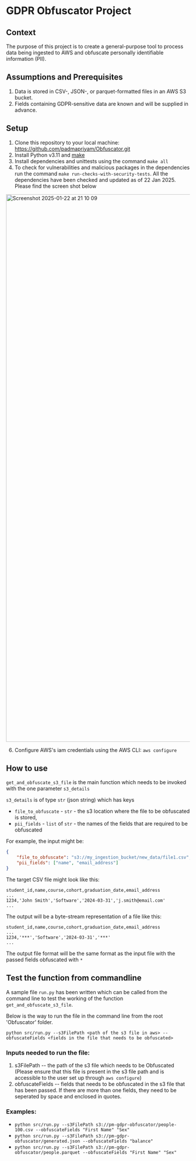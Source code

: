 # GDPR Obfuscator Project


## Context
The purpose of this project is to create a general-purpose tool to process data being ingested to AWS and
obfuscate personally identifiable information (PII). 

## Assumptions and Prerequisites
1. Data is stored in CSV-, JSON-, or parquet-formatted files in an AWS S3 bucket.
2. Fields containing GDPR-sensitive data are known and will be supplied in advance.

## Setup

1. Clone this repository to your local machine:
   https://github.com/padmapriyam/Obfuscator.git
2. Install Python v3.11 and [make](https://www.gnu.org/software/make/)
3. Install dependencies and unittests using the command `make all`
4. To check for vulnerabilities and malicious packages in the dependencies run the command `make run-checks-with-security-tests`. All the dependencies have been checked and updated as of 22 Jan 2025. Please find the screen shot below

<img width="1497" alt="Screenshot 2025-01-22 at 21 10 09" src="https://github.com/user-attachments/assets/a319b180-e4ba-46af-ad35-855fec033e7c" />

6. Configure AWS's iam credentials using the AWS CLI: `aws configure`

## How to use
`get_and_obfuscate_s3_file` is the main function which needs to be invoked with the one parameter `s3_details`

`s3_details` is of type `str` (json string) which has keys

* `file_to_obfuscate` - `str` - the s3 location where the file to be obfuscated is stored,
* `pii_fields` - `list` of `str` - the names of the fields that are required to be obfuscated

For example, the input might be:
```json
{
    "file_to_obfuscate": "s3://my_ingestion_bucket/new_data/file1.csv",
    "pii_fields": ["name", "email_address"]
}
```
The target CSV file might look like this:
```csv
student_id,name,course,cohort,graduation_date,email_address
...
1234,'John Smith','Software','2024-03-31','j.smith@email.com'
...
```

The output will be a byte-stream representation of a file like this:
```csv
student_id,name,course,cohort,graduation_date,email_address
...
1234,'***','Software','2024-03-31','***'
...
```
The output file format will be the same format as the input file with the passed fields obfuscated with `*`

## Test the function from commandline

A sample file `run.py` has been written which can be called from the command line to test the working of the function `get_and_obfuscate_s3_file`.

Below is the way to run the file in the command line from the root 'Obfuscator' folder. 

`python src/run.py --s3FilePath <path of the s3 file in aws> --obfuscateFields <fields in the file that needs to be obfuscated>`

### Inputs needed to run the file:
1. s3FilePath -- the path of the s3 file which needs to be Obfuscated (Please ensure that this file is present in the s3 file path and is accessible to the user set up through `aws configure`)
2. obfuscateFields -- fields that needs to be obfuscated in the s3 file that has been passed. If there are more than one fields, they need to be seperated by space and enclosed in quotes. 

### Examples:
* `python src/run.py --s3FilePath s3://pm-gdpr-obfuscator/people-100.csv --obfuscateFields "First Name" "Sex"`
* `python src/run.py --s3FilePath s3://pm-gdpr-obfuscator/generated.json --obfuscateFields "balance"`
* `python src/run.py --s3FilePath s3://pm-gdpr-obfuscator/people.parquet --obfuscateFields "First Name" "Sex"`
